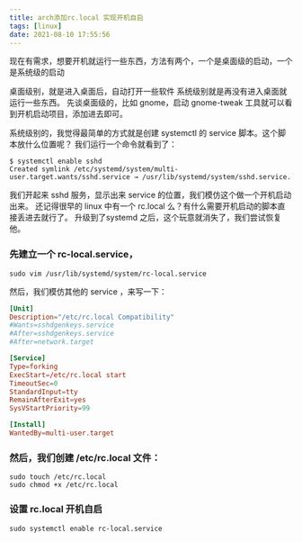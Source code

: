 ```yaml
---
title: arch添加rc.local 实现开机自启
tags: [linux]
date: 2021-08-10 17:55:56
---
```


现在有需求，想要开机就运行一些东西，方法有两个，一个是桌面级的启动，一个是系统级的启动

桌面级别，就是进入桌面后，自动打开一些软件
系统级别就是再没有进入桌面就运行一些东西。
先谈桌面级的，比如 gnome，启动 gnome-tweak 工具就可以看到开机启动项目，添加进去即可。

系统级别的，我觉得最简单的方式就是创建 systemctl 的 service 脚本。这个脚本放什么位置呢？
我们运行一个命令就看到了：

```shell
$ systemctl enable sshd 
Created symlink /etc/systemd/system/multi-user.target.wants/sshd.service → /usr/lib/systemd/system/sshd.service.
```

我们开起来 sshd 服务，显示出来 service 的位置，我们模仿这个做一个开机启动出来。
还记得很早的 linux 中有一个 rc.local 么？有什么需要开机启动的脚本直接丢进去就行了。
升级到了systemd 之后，这个玩意就消失了，我们尝试恢复他。

### 先建立一个 rc-local.service，

```shell
sudo vim /usr/lib/systemd/system/rc-local.service
```

然后，我们模仿其他的 service ，来写一下：
```conf
[Unit]
Description="/etc/rc.local Compatibility" 
#Wants=sshdgenkeys.service
#After=sshdgenkeys.service
#After=network.target

[Service]
Type=forking
ExecStart=/etc/rc.local start
TimeoutSec=0
StandardInput=tty
RemainAfterExit=yes
SysVStartPriority=99

[Install]
WantedBy=multi-user.target
```

### 然后，我们创建 /etc/rc.local 文件：

```shell
sudo touch /etc/rc.local
sudo chmod +x /etc/rc.local
```

### 设置 rc.local 开机自启
```shell
sudo systemctl enable rc-local.service
```